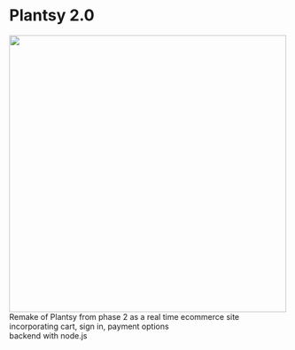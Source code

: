 # Plantsy 2.0

<img src="https://images.food52.com/JDP1PxT60zhU7c-VmhiMTqS26bI=/8e65c80b-eb22-4779-9df6-2b36a66ad7fe--16206318013_f787fc2fe8_b.jpg" width="500px">
Remake of Plantsy from phase 2 as a real time ecommerce site
<br/>
incorporating cart, sign in, payment options
<br/>
backend with node.js
